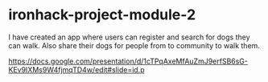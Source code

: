 # ironhack-project-module-2

I have created an app where users can register and search for dogs they can walk. Also share their dogs for people from to community to walk them.


https://docs.google.com/presentation/d/1cTPqAxeMfAuZmJ9erfSB6sG-KEv9IXMs9W4fjmqTD4w/edit#slide=id.p
